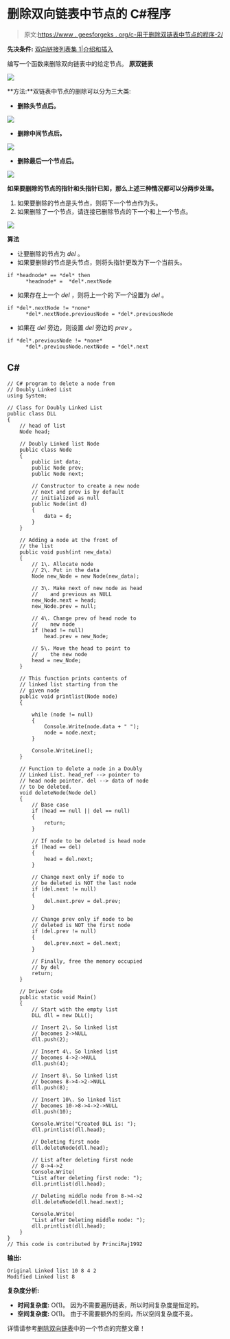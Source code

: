 # 删除双向链表中节点的 C#程序

> 原文:[https://www . geesforgeks . org/c-用于删除双链表中节点的程序-2/](https://www.geeksforgeeks.org/c-program-for-deleting-a-node-in-a-doubly-linked-list-2/)

**先决条件:** [双向链接列表集 1|介绍和插入](https://www.geeksforgeeks.org/doubly-linked-list/)

编写一个函数来删除双向链表中的给定节点。
**原双链表**

![](img/b9016fd69bcaae1bff3fbeb66cc6e586.png)

**方法:**双链表中节点的删除可以分为三大类:

*   **删除头节点后。**

![](img/405dde32f84337015261164de1d959e4.png)

*   **删除中间节点后。**

![](img/9f00d861ab5bd6a0e30b64c64cdec641.png)

*   **删除最后一个节点后。**

![](img/adf06162647ff64bd621686bd799358e.png)

**如果要删除的节点的指针和头指针已知，那么上述三种情况都可以分两步处理。**

1.  如果要删除的节点是头节点，则将下一个节点作为头。
2.  如果删除了一个节点，请连接已删除节点的下一个和上一个节点。

![](img/60f66c57bb20c5cb13276b1b64f219a1.png)

**算法**

*   让要删除的节点为 *del* 。
*   如果要删除的节点是头节点，则将头指针更改为下一个当前头。

```
if *headnode* == *del* then
      *headnode* =  *del*.nextNode
```

*   如果存在上一个 *del* ，则将上一个的*下一个*设置为 *del* 。

```
if *del*.nextNode != *none* 
      *del*.nextNode.previousNode = *del*.previousNode 
```

*   如果在 *del* 旁边，则设置 *del* 旁边的 *prev* 。

```
if *del*.previousNode != *none* 
      *del*.previousNode.nextNode = *del*.next
```

## C#

```
// C# program to delete a node from
// Doubly Linked List
using System;

// Class for Doubly Linked List
public class DLL 
{
    // head of list
    Node head; 

    // Doubly Linked list Node
    public class Node 
    {
        public int data;
        public Node prev;
        public Node next;

        // Constructor to create a new node
        // next and prev is by default 
        // initialized as null
        public Node(int d) 
        { 
            data = d; 
        }
    }

    // Adding a node at the front of 
    // the list
    public void push(int new_data)
    {
        // 1\. Allocate node
        // 2\. Put in the data
        Node new_Node = new Node(new_data);

        // 3\. Make next of new node as head
        //    and previous as NULL
        new_Node.next = head;
        new_Node.prev = null;

        // 4\. Change prev of head node to 
        //    new node
        if (head != null)
            head.prev = new_Node;

        // 5\. Move the head to point to 
        //    the new node
        head = new_Node;
    }

    // This function prints contents of 
    // linked list starting from the 
    // given node
    public void printlist(Node node)
    {

        while (node != null)
        {
            Console.Write(node.data + " ");
            node = node.next;
        }

        Console.WriteLine();
    }

    // Function to delete a node in a Doubly 
    // Linked List. head_ref --> pointer to 
    // head node pointer. del --> data of node 
    // to be deleted.
    void deleteNode(Node del)
    {
        // Base case
        if (head == null || del == null) 
        {
            return;
        }

        // If node to be deleted is head node
        if (head == del) 
        {
            head = del.next;
        }

        // Change next only if node to 
        // be deleted is NOT the last node
        if (del.next != null) 
        {
            del.next.prev = del.prev;
        }

        // Change prev only if node to be 
        // deleted is NOT the first node
        if (del.prev != null) 
        {
            del.prev.next = del.next;
        }

        // Finally, free the memory occupied 
        // by del
        return;
    }

    // Driver Code
    public static void Main()
    {
        // Start with the empty list
        DLL dll = new DLL();

        // Insert 2\. So linked list 
        // becomes 2->NULL
        dll.push(2);

        // Insert 4\. So linked list 
        // becomes 4->2->NULL
        dll.push(4);

        // Insert 8\. So linked list 
        // becomes 8->4->2->NULL
        dll.push(8);

        // Insert 10\. So linked list 
        // becomes 10->8->4->2->NULL
        dll.push(10);

        Console.Write("Created DLL is: ");
        dll.printlist(dll.head);

        // Deleting first node
        dll.deleteNode(dll.head);

        // List after deleting first node
        // 8->4->2
        Console.Write(
        "List after deleting first node: ");
        dll.printlist(dll.head);

        // Deleting middle node from 8->4->2
        dll.deleteNode(dll.head.next);

        Console.Write(
        "List after Deleting middle node: ");
        dll.printlist(dll.head);
    }
}
// This code is contributed by PrinciRaj1992
```

**输出:**

```
Original Linked list 10 8 4 2 
Modified Linked list 8
```

**复杂度分析:**

*   **时间复杂度:** O(1)。
    因为不需要遍历链表，所以时间复杂度是恒定的。
*   **空间复杂度:** O(1)。
    由于不需要额外的空间，所以空间复杂度不变。

详情请参考[删除双向链表](https://www.geeksforgeeks.org/delete-a-node-in-a-doubly-linked-list/)中的一个节点的完整文章！